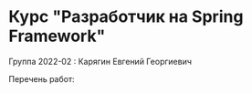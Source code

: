 # Курс "Разработчик на Spring Framework"
Группа 2022-02 : Карягин Евгений Георгиевич

Перечень работ: 
